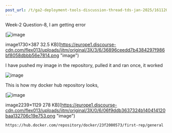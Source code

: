 ```yaml
---
post_url: /t/ga2-deployment-tools-discussion-thread-tds-jan-2025/161120/147
---
```

Week-2 Question-8, I am getting error

[![image](https://europe1.discourse-cdn.com/flex013/uploads/iitm/optimized/3X/3/6/36896ceedd7b4384297f986bf8058dbbb56e7814_2_690x154.png)

image1730×387 32.5 KB](https://europe1.discourse-cdn.com/flex013/uploads/iitm/original/3X/3/6/36896ceedd7b4384297f986bf8058dbbb56e7814.png "image")

I have pushed my image in the repository, pulled it and ran once, it worked

![image](https://europe1.discourse-cdn.com/flex013/uploads/iitm/original/3X/1/3/13ab7f2c8e18b815cbd92a4d462580bc9ed35d33.png)

This is how my docker hub repository looks,

[![image](https://europe1.discourse-cdn.com/flex013/uploads/iitm/optimized/3X/0/6/06f9ddb3637324b140414120baa132706c19e753_2_517x260.png)

image2239×1129 278 KB](https://europe1.discourse-cdn.com/flex013/uploads/iitm/original/3X/0/6/06f9ddb3637324b140414120baa132706c19e753.png "image")

`https://hub.docker.com/repository/docker/23f2000573/first-rep/general`